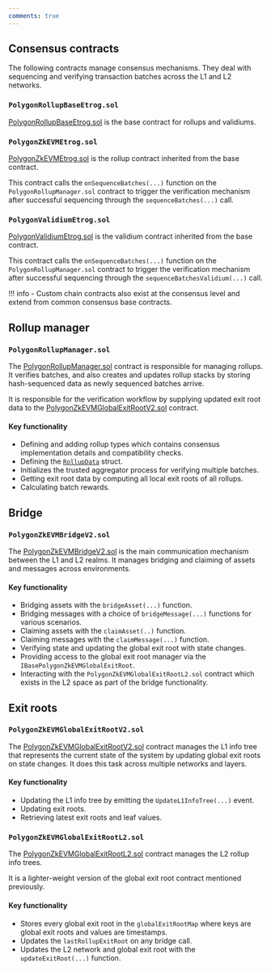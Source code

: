 ```yaml
---
comments: true
---
```


## Consensus contracts

The following contracts manage consensus mechanisms. They deal with sequencing and verifying transaction batches across the L1 and L2 networks.

### `PolygonRollupBaseEtrog.sol`

[PolygonRollupBaseEtrog.sol](https://github.com/0xPolygonHermez/zkevm-contracts/blob/main/contracts/v2/lib/PolygonRollupBaseEtrog.sol) is the base contract for rollups and validiums.

### `PolygonZkEVMEtrog.sol`

[PolygonZkEVMEtrog.sol](https://github.com/0xPolygonHermez/zkevm-contracts/blob/main/contracts/v2/consensus/zkEVM/PolygonZkEVMEtrog.sol) is the rollup contract inherited from the base contract.

This contract calls the `onSequenceBatches(...)` function on the `PolygonRollupManager.sol` contract to trigger the verification mechanism after successful sequencing through the `sequenceBatches(...)` call.

### `PolygonValidiumEtrog.sol`

[PolygonValidiumEtrog.sol](https://github.com/0xPolygonHermez/zkevm-contracts/blob/main/contracts/v2/consensus/validium/PolygonValidiumEtrog.sol) is the validium contract inherited from the base contract.

This contract calls the `onSequenceBatches(...)` function on the `PolygonRollupManager.sol` contract to trigger the verification mechanism after successful sequencing through the `sequenceBatchesValidium(...)` call.

!!! info
    - Custom chain contracts also exist at the consensus level and extend from common consensus base contracts.

## Rollup manager

### `PolygonRollupManager.sol`

The [PolygonRollupManager.sol](https://github.com/0xPolygonHermez/zkevm-contracts/blob/main/contracts/v2/PolygonRollupManager.sol) contract is responsible for managing rollups. It verifies batches, and also creates and updates rollup stacks by storing hash-sequenced data as newly sequenced batches arrive.

It is responsible for the verification workflow by supplying updated exit root data to the [PolygonZkEVMGlobalExitRootV2.sol](https://github.com/0xPolygonHermez/zkevm-contracts/blob/main/contracts/v2/PolygonZkEVMGlobalExitRootV2.sol) contract.

#### Key functionality

- Defining and adding rollup types which contains consensus implementation details and compatibility checks.
- Defining the [`RollupData`](https://github.com/0xPolygonHermez/zkevm-contracts/blob/main/contracts/v2/PolygonRollupManager.sol#L70s) struct.
- Initializes the trusted aggregator process for verifying multiple batches.
- Getting exit root data by computing all local exit roots of all rollups.
- Calculating batch rewards.

## Bridge

### `PolygonZkEVMBridgeV2.sol`

The [PolygonZkEVMBridgeV2.sol](https://github.com/0xPolygonHermez/zkevm-contracts/blob/main/contracts/v2/PolygonZkEVMBridgeV2.sol) is the main communication mechanism between the L1 and L2 realms. It manages bridging and claiming of assets and messages across environments.

#### Key functionality

- Bridging assets with the `bridgeAsset(...)` function.
- Bridging messages with a choice of `bridgeMessage(...)` functions for various scenarios.
- Claiming assets with the `claimAsset(..)` function.
- Claiming messages with the `claimMessage(...)` function.
- Verifying state and updating the global exit root with state changes.
- Providing access to the global exit root manager via the `IBasePolygonZkEVMGlobalExitRoot`.
- Interacting with the `PolygonZkEVMGlobalExitRootL2.sol` contract which exists in the L2 space as part of the bridge functionality.

## Exit roots

### `PolygonZkEVMGlobalExitRootV2.sol`

The [PolygonZkEVMGlobalExitRootV2.sol](https://github.com/0xPolygonHermez/zkevm-contracts/blob/main/contracts/v2/PolygonZkEVMGlobalExitRootV2.sol) contract manages the L1 info tree that represents the current state of the system by updating global exit roots on state changes. It does this task across multiple networks and layers.

#### Key functionality

- Updating the L1 info tree by emitting the `UpdateL1InfoTree(...)` event.
- Updating exit roots.
- Retrieving latest exit roots and leaf values.

### `PolygonZkEVMGlobalExitRootL2.sol`

The [PolygonZkEVMGlobalExitRootL2.sol](https://github.com/0xPolygonHermez/zkevm-contracts/blob/feature/etrog/contracts/PolygonZkEVMGlobalExitRootL2.sol) contract manages the L2 rollup info trees. 

It is a lighter-weight version of the global exit root contract mentioned previously.

#### Key functionality

- Stores every global exit root in the `globalExitRootMap` where keys are global exit roots and values are timestamps.
- Updates the `lastRollupExitRoot` on any bridge call.
- Updates the L2 network and global exit root with the `updateExitRoot(...)` function.

